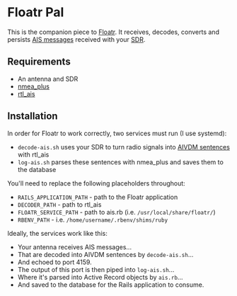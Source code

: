 # Floatr Pal

This is the companion piece to [Floatr][floatr_github_link].  It receives, decodes, converts and persists [AIS messages][ais_wiki_link] received with your [SDR][sdr_link].

## Requirements

* An antenna and SDR
* [nmea_plus][nmea_plus_link]
* [rtl_ais][rtl_ais_link]

## Installation

In order for Floatr to work correctly, two services must run (I use systemd):

* `decode-ais.sh` uses your SDR to turn radio signals into [AIVDM sentences][aivdm_link] with rtl_ais
* `log-ais.sh` parses these sentences with nmea_plus and saves them to the database

You'll need to replace the following placeholders throughout:

* `RAILS_APPLICATION_PATH` - path to the Floatr application
* `DECODER_PATH` - path to rtl_ais
* `FLOATR_SERVICE_PATH` - path to ais.rb (i.e. `/usr/local/share/floatr/`)
* `RBENV_PATH` - i.e. `/home/username/.rbenv/shims/ruby`

Ideally, the services work like this:

* Your antenna receives AIS messages...
* That are decoded into AIVDM sentences by `decode-ais.sh`...
* And echoed to port 4159.
* The output of this port is then piped into `log-ais.sh`...
* Where it's parsed into Active Record objects by `ais.rb`...
* And saved to the database for the Rails application to consume.

[floatr_github_link]: https://github.com/ryansprott/floatr
[ais_wiki_link]: https://en.wikipedia.org/wiki/Automatic_identification_system
[sdr_link]: https://www.rtl-sdr.com/
[nmea_plus_link]: https://github.com/ianfixes/nmea_plus
[rtl_ais_link]: https://github.com/dgiardini/rtl-ais
[aivdm_link]: https://gpsd.gitlab.io/gpsd/AIVDM.html

